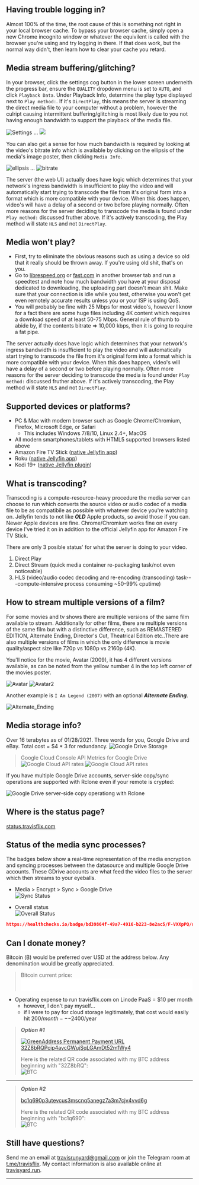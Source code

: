 <!-- docs/faq.md -->
## Having trouble logging in?
Almost 100% of the time, the root cause of this is something not right in your local browser cache. To bypass your browser cache, simply open a new Chrome incognito window or whatever the equivilent is called with the browser you're using and try logging in there. If that does work, but the normal way didn't, then learn how to clear your cache you retard.


## Media stream buffering/glitching?
In your browser, click the settings cog button in the lower screen underneith the progress bar, ensure the `QUALITY` dropdown menu is set to `AUTO`, and click `Playback Data`. Under Playback Info, determine the play type displayed next to `Play method:`.
If it's `DirectPlay`, this means the server is streaming the direct media file to your computer without a problem, however the culript causing intermittent buffering/glitching is most likely due to you not having enough bandwidth to support the playback of the media file.

![Settings](/_media/cog.png) ... ![](_media/playbackdata.png)

You can also get a sense for how much bandwidth is required by looking at the video's bitrate info which is available by clicking on the ellipsis of the media's image poster, then clicking `Media Info`.

![ellipsis](_media/ellipsis.png) ... ![bitrate](_media/bitrate.png)

The server (the web UI) actually does have logic which determines that your network's ingress bandwidth is insufficient to play the video and will automatically start trying to transcode the file from it's original form into a format which is more compatible with your device. When this does happen, video's will have a delay of a second or two before playing normally. Often more reasons for the server deciding to transcode the media is found under `Play method:` discussed fruther above. If it's actively transcoding, the Play method will state `HLS` and not `DirectPlay`.


## Media won't play?
* First, try to eliminate the obvious reasons such as using a device so old that it really should be thrown away. If you're using old shit, that's on you.
* Go to [librespeed.org](https://librespeed.org/) or [fast.com](https://fast.com/) in another browser tab and run a speedtest and note how much bandwidth you have at your disposal dedicated to downloading, the uploading part doesn't mean shit. Make sure that your connection is idle while you test, otherwise you won't get even remotely accurate results unless you or your ISP is using QoS.
* You will probably be fine with 25 Mbps for most video's, however I know for a fact there are some huge files including 4K content which requires a download speed of at least 50-75 Mbps. General rule of thumb to abide by, if the contents bitrate => 10,000 kbps, then it is going to require a fat pipe.

  
The server actually does have logic which determines that your network's ingress bandwidth is insufficient to play the video and will automatically start trying to transcode the file from it's original form into a format which is more compatible with your device. When this does happen, video's will have a delay of a second or two before playing normally. Often more reasons for the server deciding to transcode the media is found under `Play method:` discussed fruther above. If it's actively transcoding, the Play method will state `HLS` and not `DirectPlay`.


## Supported devices or platforms?
* PC & Mac with modern browser such as Google Chrome/Chromium, Firefox, Microsoft Edge, or Safari
  * This includes Windows 7/8/10, Linux 2.4+, MacOS
* All modern smartphones/tablets with HTML5 supported browsers listed above
* Amazon Fire TV Stick ([native Jellyfin app](https://www.amazon.com/Jellyfin/dp/B081RFTTQ9/))
* Roku ([native Jellyfin app](https://channelstore.roku.com/details/cc5e559d08d9ec87c5f30dcebdeebc12/jellyfin))
* Kodi 19+ ([native Jellyfin plugin](https://jellyfin.org/posts/kodi-0-5-0/))


## What is transcoding?
Transcoding is a compute-resource-heavy procedure the media server can choose to run which converts the source video or audio codec of a media file to be as compatibile as possible with whatever device you're watching on. Jellyfin tends to not like ***OLD*** Apple products, so avoid those if you can. Newer Apple devices are fine. Chrome/Chromium works fine on every device I've tried it on in addition to the official Jellyfin app for Amazon Fire TV Stick.

There are only 3 posible status' for what the server is doing to your video.
  1. Direct Play
  2. Direct Stream (quick media container re-packaging task/not even noticeable)
  3. HLS (video/audio codec decoding and re-encoding (transcoding) task---compute-intensive process consuming ~50-99% cputime)


## How to stream multiple versions of a film?
For some movies and tv shows there are multiple versions of the same film available to stream. Additionally for other films, there are multiple versions of the same film but with a distinctive difference, such as REMASTERED EDITION, Alternate Ending, Director's Cut, Theatrical Edition etc..There are also multiple versions of films in which the only difference is movie quality/aspect size like 720p vs 1080p vs 2160p (4K).

You'll notice for the movie, Avatar (2009), it has 4 different versions available, as can be noted from the yellow number 4 in the top left corner of the movies poster.

![Avatar](/_media/avatar.png) ![Avatar2](/_media/avatar2.png)

Another example is `I Am Legend (2007)` with an optional ***Alternate Ending***.

![Alternate_Ending](_media/alternate_ending.png)


## Media storage info?
Over 16 terabytes as of 01/28/2021. Three words for you, Google Drive and eBay. Total cost = $4 * 3 for redundancy.
![Google Drive Storage](/_media/gdrive-storageused.png)
> Google Cloud Console API Metrics for Google Drive
![Google Cloud API rates](/_media/gcloud-01.png)
![Google Cloud API rates](/_media/gcloud-02.png)

If you have multiple Google Drive accounts, server-side copy/sync operations are supported with Rclone even if your remote is crypted:

![Google Drive server-side copy operationg with Rclone](/_media/rclone-serversidecopy.png)


## Where is the status page?
[status.travisflix.com](https://status.travisflix.com/)


## Status of the media sync processes?

The badges below show a real-time representation of the media encryption and syncing processes between the datasource and multiple Google Drive accounts. These GDrive accounts are what feed the video files to the server which then streams to your eyeballs.

* Media > Encrypt > Sync > Google Drive<br>
  ![Sync Status](https://img.shields.io/endpoint?url=https%3A%2F%2Fhealthchecks.io%2Fbadge%2Fbd39864f-49a7-4916-b223-8e2ac5%2FF-VXXpPQ%2Frclone%25252Ffreenas.shields)

* Overall status<br>
  ![Overall Status](https://img.shields.io/endpoint?url=https%3A%2F%2Fhealthchecks.io%2Fbadge%2Fbd39864f-49a7-4916-b223-8e2ac5%2Fdc1ecPD8.shields)

~~~ json
https://healthchecks.io/badge/bd39864f-49a7-4916-b223-8e2ac5/F-VXXpPQ/rclone%252Ffreenas.json
~~~


## Can I donate money?
Bitcoin (₿) would be preferred over USD at the address below. Any denomination would be greatly appreciated.

> Bitcoin current price: ***<iframe src="//btc.travisflix.com" width="100%" height="35px" style="border:0px;overflow-y:hidden;" scrolling="no"></iframe>***

<!--<iframe src="gobitcoin.io_price.html" width="100%" style="border:0px;"></iframe> -->

* Operating expense to run travisflix.com on Linode PaaS = $10 per month
  * however, I don't pay myself...
  * if I were to pay for cloud storage legitimately, that cost would easily hit $200/month---$2400/year

> ***Option #1***<br>
>
> [![GreenAddress Permanent Payment URL](/_media/greenaddress-donate-green.png)](https://greenaddress.it/pay/GA2GtnSV73LMTzpauEKZsJnRD1yxWf/)<br>
> [32Z8bRQPcip4avcGWujSqLGAmDt52m1Wy4](bitcoin:32Z8bRQPcip4avcGWujSqLGAmDt52m1Wy4)
>
> Here is the related QR code associated with my BTC address beginning with "32Z8bRQ":<br>
> ![BTC](/_media/bitcoin_32Z8bRQPcip4avcGWujSqLGAmDt52m1Wy4.png)
---
> ***Option #2***<br>
>
> [bc1q690p3utevcus3mscnq5anegz7a3m7cjv4vvd6g](bitcoin:bc1q690p3utevcus3mscnq5anegz7a3m7cjv4vvd6g)
> 
> Here is the related QR code associated with my BTC address beginning with "bc1q690":<br>
> ![BTC](/_media/bc1q690p3utevcus3mscnq5anegz7a3m7cjv4vvd6g.png)


## Still have questions?
Send me an email at <travisrunyard@gmail.com> or join the Telegram room at [t.me/travisflix](https://t.me/travisflix). My contact information is also available online at [travisyard.run](https://travisyard.run/).

---